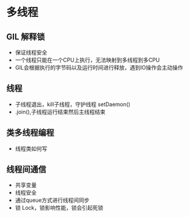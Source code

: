 # 多线程

## GIL 解释锁

- 保证线程安全
- 一个线程只能在一个CPU上执行，无法映射到多线程到多CPU
- GIL会根据执行的字节码以及运行时间进行释放，遇到IO操作会主动操作

## 线程

- 子线程退出，kill子线程，守护线程 setDaemon()
- .join(),子线程运行结束然后主线程结束

## 类多线程编程

- 线程类如何写

## 线程间通信

- 共享变量
- 线程安全
- 通过queue方式进行线程间同步
- 锁 Lock，锁影响性能，锁会引起死锁
